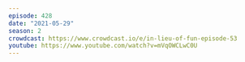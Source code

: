 ```yaml
---
episode: 428
date: "2021-05-29"
season: 2
crowdcast: https://www.crowdcast.io/e/in-lieu-of-fun-episode-53
youtube: https://www.youtube.com/watch?v=mVqOWCLwC0U
---
```

